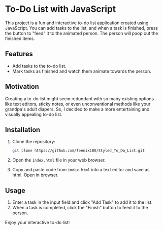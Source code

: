 # To-Do List with JavaScript

This project is a fun and interactive to-do list application created using JavaScript. You can add tasks to the list, and when a task is finished, press the button to "feed" it to the animated person. The person will poop out the finished items.

## Features

- Add tasks to the to-do list.
- Mark tasks as finished and watch them animate towards the person.

## Motivation

Creating a to-do list might seem redundant with so many existing options like text editors, sticky notes, or even unconventional methods like your grandpa's adult diapers. So, I decided to make a more entertaining and visually appealing to-do list.

## Installation

1. Clone the repository:
   ```sh
   git clone https://github.com/feenix100/Styled_To_Do_List.git
   ```
2. Open the `index.html` file in your web browser.

3. Copy and paste code from `index.html` into a text editor and save as html. Open in browser.

## Usage

1. Enter a task in the input field and click "Add Task" to add it to the list.
2. When a task is completed, click the "Finish" button to feed it to the person.

Enjoy your interactive to-do list!